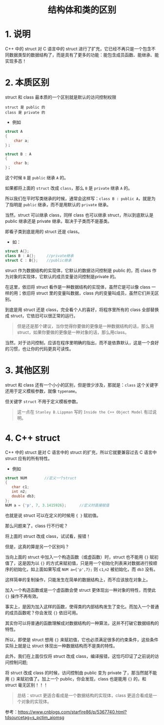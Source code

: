 # <center> 结构体和类的区别

# 1. 说明

C++ 中的 struct 对 C 语言中的 struct 进行了扩充，它已经不再只是一个包含不同数据类型的数据结构了，而是具有了更多的功能：能包含成员函数、能继承、能实现多态！

# 2. 本质区别

struct 和 class 最本质的一个区别就是默认的访问控制权限

    struct 是 public 的
    class 是 private 的

* 例如

``` C++
struct A
{
    char a;
}；

struct B : A
{
    char b;
}；
```

这个时候 `B` 是 `public` 继承 `A` 的。

如果都将上面的 `struct` 改成 `class`，那么 `B` 是 `private` 继承 `A` 的。

所以我们在平时写类继承的时候，通常会这样写：`class B : public A`，就是为了指明是 `public` 继承，而不是用默认的 `private` 继承。

当然，struct 可以继承 class，同样 class 也可以继承 struct，所以到底默认是 public 继承还是 private 继承，取决于子类而不是基类。

即看子类到底是用的 struct 还是 class。

* 如：

``` C++
struct A{};
class B : A{};     //private继承
struct C : B{};    //public继承
```

struct 作为数据结构的实现体，它默认的数据访问控制是 public 的，而 class 作为对象的实现体，它默认的成员变量访问控制是private 的。

在这里，依旧将 struct 看作是一种数据结构的实现体，虽然它是可以像 class 一样的用；依旧将 struct 里的变量叫数据，class 内的变量叫成员，虽然它们并无区别。

到底是用 struct 还是 class，完全看个人的喜好，将程序里所有的 class 全部替换成 struct，它依旧可以很正常的运行。

> 但是还是那个建议，当你觉得你要做的更像是一种数据结构的话，那么用 struct，如果你要做的更像是一种对象的话，那么用class。 

当然，对于访问控制，应该在程序里明确的指出，而不是依靠默认，这是一个良好的习惯，也让你的代码更具可读性。 

# 3. 其他区别

struct 和 class 还有一个小小的区别，但是很少涉及，那就是：`class` 这个关键字还用于定义模板参数，就像 `typename`。

但关键字 `struct` 不用于定义模板参数。

> 这一点在 `Stanley B.Lippman` 写的 `Inside the C++ Object Model` 有过说明。 

# 4. C++ struct

C++ 中的 struct 是对 C 语言中的 struct 的扩充，所以它就要兼容过去 C 语言中 struct 应有的所有特性。

* 例如

``` C++
struct NUM        //定义一个struct
{
   char c1;
   int n2;
   double db3;
};
NUM a = {'p', 7, 3.1415926};      //定义时直接赋值 
```

也就是说 struct 可以在定义的时候用 `{ }` 赋初值。

那么问题来了，class 行不行呢？

将上面的 struct 改成 class，试试看，报错！

但是，这真的算是另一个区别吗？ 

当向上面的 struct 中加入一个构造函数（或虚函数）时，struct 也不能用 `{}` 赋初值了，这是因为以 `{}` 的方式来赋初值，只是用一个初始化列表来对数据进行按顺序的初始化，如上面如果写成 `NUM a={'p',7};` 则 `c1`,`n2` 被初始化，而 `db3` 没有。

这样简单的复制操作，只能发生在简单的数据结构上，而不应该放在对象上。

加入一个构造函数或是一个虚函数会使 struct 更体现出一种对象的特性，而使此 `{}` 操作不再有效。 

事实上，是因为加入这样的函数，使得类的内部结构发生了变化。而加入一个普通的成员函数呢？你会发现 `{}` 依旧可用。

其实你可以将普通的函数理解成对数据结构的一种算法，这并不打破它数据结构的特性。 

所以，即使是 struct 想用 `{}` 来赋初值，它也必须满足很多的约束条件，这些条件实际上就是让 struct 体现出一种数据结构而不是类的特性。 

此外，我们在上面仅仅将 struct 改成 class，编译报错，这恰巧印证了之前说的访问控制问题;

将 struct 改成 class 的时候，访问控制由 public 变为 private 了，那当然就不能用 `{}` 来赋初值了。加上一个 public，你会发现，class 也是能用 `{}` 的，和 struct 毫无区别！！！ 

>总结：struct 更适合看成是一个数据结构的实现体，class 更适合看成是一个对象的实现体。

参考：<https://www.cnblogs.com/starfire86/p/5367740.html?tdsourcetag=s_pctim_aiomsg>
